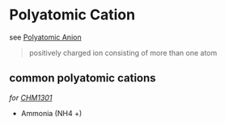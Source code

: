 # Polyatomic Cation

see [Polyatomic Anion](Polyatomic%20Anion%200d435352f0e649f2bbe250a0b6004c48.md)

> positively charged ion consisting of more than one atom
> 

## common polyatomic cations

*for [CHM1301](../CHM1301%20fbd6212a61d0406ca50755b78e533e89.md)*

- Ammonia (NH4 +)